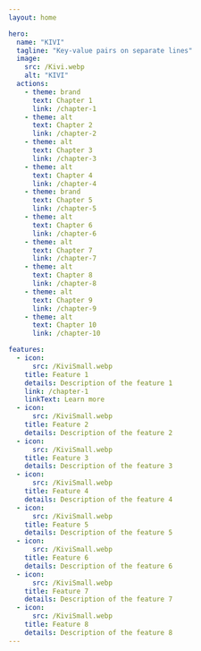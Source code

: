 ```yaml
---
layout: home

hero:
  name: "KIVI"
  tagline: "Key-value pairs on separate lines"
  image:
    src: /Kivi.webp
    alt: "KIVI"
  actions:
    - theme: brand
      text: Chapter 1
      link: /chapter-1
    - theme: alt
      text: Chapter 2
      link: /chapter-2
    - theme: alt
      text: Chapter 3
      link: /chapter-3
    - theme: alt
      text: Chapter 4
      link: /chapter-4
    - theme: brand
      text: Chapter 5
      link: /chapter-5
    - theme: alt
      text: Chapter 6
      link: /chapter-6
    - theme: alt
      text: Chapter 7
      link: /chapter-7
    - theme: alt
      text: Chapter 8
      link: /chapter-8
    - theme: alt
      text: Chapter 9
      link: /chapter-9
    - theme: alt
      text: Chapter 10
      link: /chapter-10                                   

features:
  - icon:
      src: /KiviSmall.webp
    title: Feature 1
    details: Description of the feature 1
    link: /chapter-1
    linkText: Learn more
  - icon:
      src: /KiviSmall.webp
    title: Feature 2
    details: Description of the feature 2
  - icon:
      src: /KiviSmall.webp
    title: Feature 3
    details: Description of the feature 3
  - icon:
      src: /KiviSmall.webp
    title: Feature 4
    details: Description of the feature 4
  - icon:
      src: /KiviSmall.webp
    title: Feature 5
    details: Description of the feature 5
  - icon:
      src: /KiviSmall.webp
    title: Feature 6
    details: Description of the feature 6
  - icon:
      src: /KiviSmall.webp
    title: Feature 7
    details: Description of the feature 7
  - icon:
      src: /KiviSmall.webp
    title: Feature 8
    details: Description of the feature 8                            
---
```

